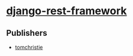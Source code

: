 # [django-rest-framework](https://pypi.org/project/django-rest-framework)



## Publishers
- [tomchristie](https://pypi.org/user/tomchristie)

